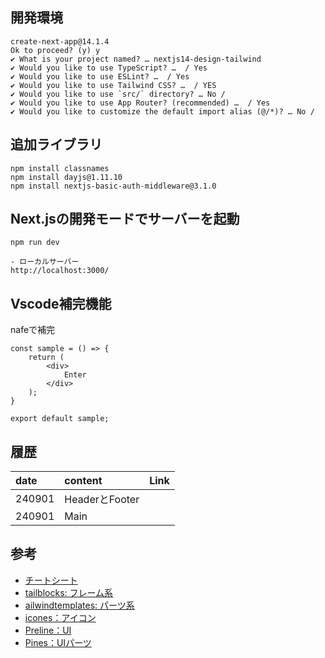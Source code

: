 ## 開発環境
```
create-next-app@14.1.4
Ok to proceed? (y) y
✔ What is your project named? … nextjs14-design-tailwind
✔ Would you like to use TypeScript? …  / Yes
✔ Would you like to use ESLint? …  / Yes
✔ Would you like to use Tailwind CSS? …  / YES
✔ Would you like to use `src/` directory? … No / 
✔ Would you like to use App Router? (recommended) …  / Yes
✔ Would you like to customize the default import alias (@/*)? … No / 
```

## 追加ライブラリ
```
npm install classnames
npm install dayjs@1.11.10
npm install nextjs-basic-auth-middleware@3.1.0
```

## Next.jsの開発モードでサーバーを起動
```
npm run dev

- ローカルサーバー
http://localhost:3000/
```

## Vscode補完機能
nafeで補完
```tsx
const sample = () => {
    return (
        <div>
            Enter
        </div>
    );
}

export default sample;
```

## 履歴
|date|content|Link|
|:----|:----|:----|
|240901|HeaderとFooter||
|240901|Main||

## 参考
- [チートシート](https://nerdcave.com/tailwind-cheat-sheet)
- [tailblocks: フレーム系](https://tailblocks.cc/)
- [ailwindtemplates: パーツ系](https://tailwindtemplates.io/templates)
- [icones：アイコン](https://icones.js.org/)
- [Preline：UI](https://preline.co/)
- [Pines：UIパーツ](https://devdojo.com/pines)